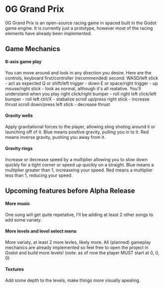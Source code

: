 # 0G Grand Prix
0G Grand Prix is an open-source racing game in spaced built in the Godot game engine.
It is currently just a prototype, however most of the racing elements have already been implemented.

## Game Mechanics
#### 6-axis game play
You can move around and look in any direction you desire. Here are the controls, keyboard first/controller (recommended) second:
WASD/left stick - act as expected
Q or shift/left trigger - down
E or space/right trigger - up
mouse/right stick - look as normal, although it's all realative. You'll understand when you play
right click/right bumper - roll right
left click/left bumper - roll left
ctrl/X - stabalize
scroll up/press right stick - increase thrust
scroll down/press left stick - decrease thrust
#### Gravity wells
Apply gravitational forces to the player, allowing sling shoting around it or launching off of it.
Blue means positive gravity, pulling you in to it. 
Red means inverse gravity, pushing you away from it.
#### Gravity rings
Increase or decrease speed by a multiplier allowing you to slow down quickly for a tight corner or speed up quickly on a straight.
Blue means a multiplier greater than 1, increaseing your speed.
Red means a multiplier less than 1, reducing your speed.


## Upcoming features before Alpha Release
#### More music
One song will get quite repetative, I'll be adding at least 2 other songs to add some variaty.
#### More levels and level select menu
More variaty, at least 2 more levles, likely more. All (planned) gameplay mechanics are already implemented so feel free to open the project in Godot and build more levels! (note: as of now the player MUST start at 0, 0, 0)
#### Textures
Add some depth to the levels, make things more visually apealing.
